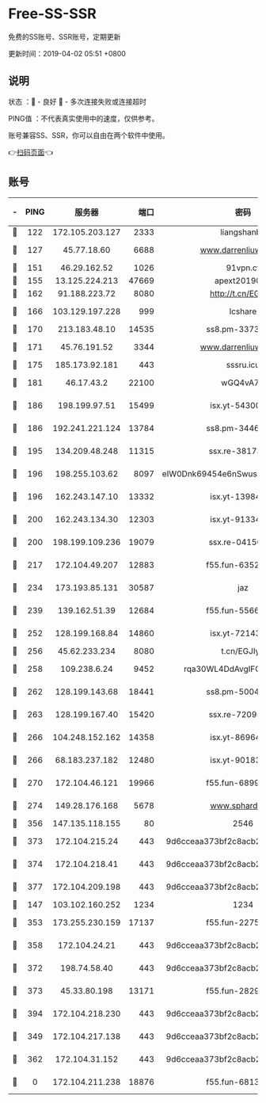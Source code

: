 # Free-SS-SSR

免费的SS账号、SSR账号，定期更新

更新时间：2019-04-02 05:51 +0800

## 说明

状态     ：🙂 - 良好 🙁 - 多次连接失败或连接超时

PING值   ：不代表真实使用中的速度，仅供参考。

账号兼容SS、SSR，你可以自由在两个软件中使用。

👉[扫码页面](https://liesauer.github.io/Free-SS-SSR/)👈

## 账号

|-|PING|服务器|端口|密码|加密方式|区域|
|:----:|:----:|:-----:|-----:|:----:|:----:|:----:|
|🙂|122|172.105.203.127|2333|liangshanbo|chacha20|JP|
|🙂|127|45.77.18.60|6688|www.darrenliuwei.com|aes-256-cfb|JP|
|🙂|151|46.29.162.52|1026|91vpn.cf|rc4-md5|RU|
|🙂|155|13.125.224.213|47669|apext2019001|chacha20|KR|
|🙂|162|91.188.223.72|8080|http://t.cn/EGJIyrl|rc4-md5|RU|
|🙂|166|103.129.197.228|999|lcshare|aes-256-cfb|CN|
|🙂|170|213.183.48.10|14535|ss8.pm-33736221|rc4-md5|RU|
|🙂|171|45.76.191.52|3344|www.darrenliuwei.com|aes-256-cfb|AU|
|🙂|175|185.173.92.181|443|sssru.icu|rc4-md5|RU|
|🙂|181|46.17.43.2|22100|wGQ4vA7D|aes-256-gcm|RU|
|🙂|186|198.199.97.51|15499|isx.yt-54300855|aes-256-cfb|US|
|🙂|186|192.241.221.124|13784|ss8.pm-34461522|aes-256-cfb|US|
|🙂|195|134.209.48.248|11315|ssx.re-38173894|aes-256-cfb|US|
|🙂|196|198.255.103.62|8097|eIW0Dnk69454e6nSwuspv9DmS201tQ0D|aes-256-cfb|US|
|🙂|196|162.243.147.10|13332|isx.yt-13984444|aes-256-cfb|US|
|🙂|200|162.243.134.30|12303|isx.yt-91334852|aes-256-cfb|US|
|🙂|200|198.199.109.236|19079|ssx.re-04150237|aes-256-cfb|US|
|🙂|217|172.104.49.207|12883|f55.fun-63527647|aes-256-cfb|SG|
|🙂|234|173.193.85.131|30587|jaz|aes-256-cfb|US|
|🙂|239|139.162.51.39|12684|f55.fun-55660117|aes-256-cfb|SG|
|🙂|252|128.199.168.84|14860|isx.yt-72143109|aes-256-cfb|SG|
|🙂|256|45.62.233.234|8080|t.cn/EGJIyrl|rc4-md5|CA|
|🙂|258|109.238.6.24|9452|rqa30WL4DdAvgIFG6Fs3znzTa|aes-256-cfb|FR|
|🙂|262|128.199.143.68|18441|ss8.pm-50042831|aes-256-cfb|SG|
|🙂|263|128.199.167.40|15420|ssx.re-72095229|aes-256-cfb|SG|
|🙂|266|104.248.152.162|14358|isx.yt-86964807|aes-256-cfb|SG|
|🙂|266|68.183.237.182|12480|isx.yt-90183318|aes-256-cfb|SG|
|🙂|270|172.104.46.121|19966|f55.fun-68996821|aes-256-cfb|SG|
|🙂|274|149.28.176.168|5678|www.sphard.com|aes-256-cfb|SG|
|🙂|356|147.135.118.155|80|2546|chacha20|US|
|🙂|373|172.104.215.24|443|9d6cceaa373bf2c8acb22e60b6a58be6|aes-256-cfb|US|
|🙂|374|172.104.218.41|443|9d6cceaa373bf2c8acb22e60b6a58be6|aes-256-cfb|US|
|🙂|377|172.104.209.198|443|9d6cceaa373bf2c8acb22e60b6a58be6|aes-256-cfb|US|
|🙂|147|103.102.160.252|1234|1234|rc4-md5|JP|
|🙂|353|173.255.230.159|17137|f55.fun-22752790|aes-256-cfb|US|
|🙂|358|172.104.24.21|443|9d6cceaa373bf2c8acb22e60b6a58be6|aes-256-cfb|US|
|🙂|372|198.74.58.40|443|9d6cceaa373bf2c8acb22e60b6a58be6|aes-256-cfb|US|
|🙂|373|45.33.80.198|13171|f55.fun-28295578|aes-256-cfb|US|
|🙂|394|172.104.218.230|443|9d6cceaa373bf2c8acb22e60b6a58be6|aes-256-cfb|US|
|🙁|349|172.104.217.138|443|9d6cceaa373bf2c8acb22e60b6a58be6|aes-256-cfb|US|
|🙁|362|172.104.31.152|443|9d6cceaa373bf2c8acb22e60b6a58be6|aes-256-cfb|US|
|🙁|0|172.104.211.238|18876|f55.fun-68130782|aes-256-cfb|US|
